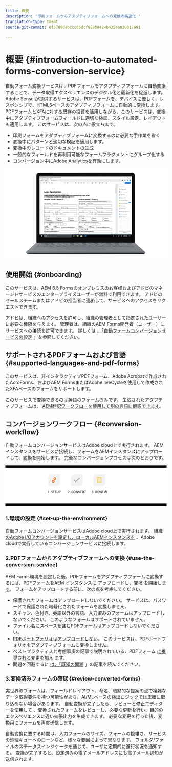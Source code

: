 ```yaml
---
title: 概要
description: '印刷フォームからアダプティブフォームへの変換の高速化 '
translation-type: tm+mt
source-git-commit: ef5789dabccc65dcf988b9424b435aa036017691

---
```



# 概要 {#introduction-to-automated-forms-conversion-service}

自動フォーム変換サービスは、PDFフォームをアダプティブフォームに自動変換することで、データ取得エクスペリエンスのデジタル化と最新化を促進します。 Adobe Senseiが提供するサービスは、PDFフォームを、デバイスに優しく、レスポンシブで、HTML5ベースのアダプティブフォームに自動的に変換します。 PDFフォームとXFAに対する既存の投資を活用しながら、このサービスは、変換中にアダプティブフォームフィールドに適切な検証、スタイル設定、レイアウトも適用します。 このサービスは、次の点に役立ちます。

* 印刷フォームをアダプティブフォームに変換するのに必要な手作業を省く
* 変換中にパターンと適切な検証を適用します。
* 変換中のレコードのドキュメントの生成
* 一般的なフィールドを再利用可能なフォームフラグメントにグループ化する
* コンバージョン中にAdobe Analyticsを有効にします。

![簡単だ ソースフォームを提供し、すべてを私たちに任せるだけです。 美しいアダプティブフォームを提供します。 もちろん、出力を十分に調べてみましょう。 ](assets/pdf-to-adaptive-form-gitx50.gif)

## 使用開始 {#onboarding}

このサービスは、AEM 6.5 Formsのオンプレミスのお客様およびアドビのマネージドサービスのエンタープライズユーザーが無料で利用できます。 アドビのセールスチームまたはアドビの担当者に連絡して、サービスへのアクセスをリクエストできます。

アドビは、組織へのアクセスを許可し、組織の管理者として指定されたユーザーに必要な権限を与えます。 管理者は、組織のAEM Forms開発者（ユーザー）にサービスへの接続を許可できます。 詳しくは [、「自動フォームコンバージョンサービスの設定](configure-service.md) 」を参照してください。

## サポートされるPDFフォームおよび言語 {#supported-languages-and-pdf-forms}

このサービスは、非インタラクティブPDFフォーム、Adobe Acrobatで作成されたAcroForms、およびAEM FormsまたはAdobe liveCycleを使用して作成されたXFAベースのフォームをサポートします。

このサービスで変換できるのは英語のフォームのみです。 生成されたアダプティブフォームは、 [AEM翻訳ワークフローを使用して別の言語に翻訳できます](https://helpx.adobe.com/experience-manager/6-5/forms/using/using-aem-translation-workflow-to-localize-adaptive-forms.html)。

## コンバージョンワークフロー {#conversion-workflow}

自動フォームコンバージョンサービスはAdobe cloud上で実行されます。 AEMインスタンスをサービスに接続し、フォームをAEMインスタンスにアップロードして、変換を開始します。 完全なコンバージョンプロセスは次のとおりです。

![ワークフロー](assets/conversion-workflow.png)

### 1.環境の設定 {#set-up-the-environment}

自動フォームコンバージョンサービスはAdobe cloud上で実行されます。 [組織のAdobe I/Oアカウントを設定し、ローカルAEMインスタンスを](configure-service.md) 、Adobe cloudで実行しているコンバージョンサービスに接続します。

### 2.PDFフォームからアダプティブフォームへの変換 {#use-the-conversion-service}

AEM Forms環境を設定した後、PDFフォームをアダプティブフォームに変換するには、PDFフォームをAEM [インスタンスに](convert-existing-forms-to-adaptive-forms.md) アップロードし、変換 [を開始します](convert-existing-forms-to-adaptive-forms.md#run-the-conversion)。 フォームをアップロードする前に、次の点を考慮してください。

* 保護されたフォームはアップロードしないでください。 サービスは、パスワードで保護された暗号化されたフォームを変換しません。
* スキャン、色付き、英語以外の言語、入力済みのフォームはアップロードしないでください。 このようなフォームはサポートされていません。
* ファイル名にスペースを含むPDFフォームはアップロードしないでください。
* [PDFポートフォリオはアップロードしない](https://helpx.adobe.com/acrobat/using/overview-pdf-portfolios.html)。 このサービスは、PDFポートフォリオをアダプティブフォームに変換しません。
* ベストプラクティスと考慮事項の記事で説明されている、PDFフォーム [に推奨される変更を加え](styles-and-pattern-considerations-and-best-practices.md) ます。
* 問題を回避するに [は、「既知の問題](known-issues.md) 」の記事を読んでください。

### 3.変換済みフォームの確認 {#review-converted-forms}

実世界のフォームは、フィールドレイアウト、命名、暗黙的な提案の点で複雑なデータ取得要件を持つ可能性があり、AI/MLベースの検出ロジックでは正確に取り込めない場合があります。 自動変換が完了したら、レビューと修正エディターを使用して [](review-correct-ui-edited.md) 、変換されたフォームをレビューし、必要な更新を行い、目的のエクスペリエンスに近い拡張出力を生成できます。 必要な変更を行った後、変換用にフォームを再度送信します。

自動変換に要する時間は、入力フォームのサイズ、フォームの複雑さ、サービスの処理キューへのローンなど、様々な要因によって異なります。 フォルダ/ファイルのステータスインジケータを通じて、ユーザに定期的に進行状況を通知する。 変換が完了すると、設定済みの電子メールアドレスにも電子メール通知が送信されます。
